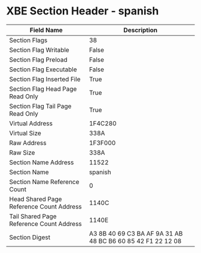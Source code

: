 # XBE Section Header - spanish

| Field Name | Description |
|---|---|
| Section Flags | 38 |
| Section Flag Writable | False |
| Section Flag Preload | False |
| Section Flag Executable | False |
| Section Flag Inserted File | True |
| Section Flag Head Page Read Only | True |
| Section Flag Tail Page Read Only | True |
| Virtual Address | 1F4C280 |
| Virtual Size | 338A |
| Raw Address | 1F3F000 |
| Raw Size | 338A |
| Section Name Address | 11522 |
| Section Name | spanish |
| Section Name Reference Count | 0 |
| Head Shared Page Reference Count Address | 1140C |
| Tail Shared Page Reference Count Address | 1140E |
| Section Digest | A3 8B 40 69 C3 BA AF 9A 31 AB 48 BC B6 60 85 42 F1 22 12 08 |

